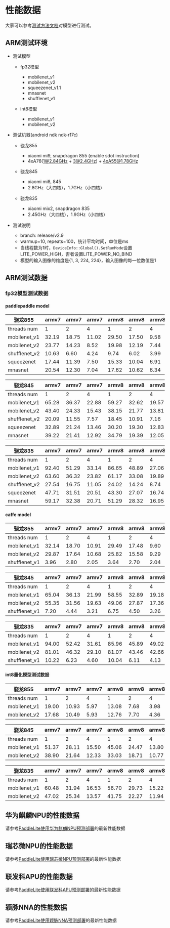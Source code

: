 # 性能数据

大家可以参考[测试方法文档](benchmark_tools)对模型进行测试。

## ARM测试环境

* 测试模型
    * fp32模型
        * mobilenet_v1
        * mobilenet_v2
        * squeezenet_v1.1
        * mnasnet
        * shufflenet_v1
    
    * int8模型
        * mobilenet_v1
        * mobilenet_v2

* 测试机器(android ndk ndk-r17c)
   *  骁龙855
      * xiaomi mi9, snapdragon 855 (enable sdot instruction)
      * 4xA76(1@2.84GHz + 3@2.4GHz) + 4xA55@1.78GHz

   *  骁龙845
      * xiaomi mi8, 845
      * 2.8GHz（大四核），1.7GHz（小四核）

   *  骁龙835
      * xiaomi mix2, snapdragon 835
      * 2.45GHz（大四核），1.9GHz（小四核）

* 测试说明
    * branch: release/v2.9
    * warmup=10, repeats=100，统计平均时间，单位是ms
    * 当线程数为1时，```DeviceInfo::Global().SetRunMode```设置LITE_POWER_HIGH，否者设置LITE_POWER_NO_BIND
    * 模型的输入图像的维度是{1, 3, 224, 224}，输入图像的每一位数值是1
## ARM测试数据


### fp32模型测试数据

#### paddlepaddle model

骁龙855|armv7 | armv7 |  armv7 |armv8 | armv8 |armv8 
----| ---- | ---- | ---- | ----  |----  |----
threads num|1 |2 |4 |1 |2 |4 
mobilenet_v1 |32.19 |18.75 |11.02 |29.50 |17.50 |9.58 
mobilenet_v2 |23.77 |14.23 |8.52 |19.98 |12.19 |7.44 
shufflenet_v2 |10.63 |6.60 |4.24 |9.74 |6.02 |3.99 
squeezenet |17.44 |11.39 |7.50 |15.33 |10.04 |6.91 
mnasnet |20.54 |12.30 |7.04 |17.62 |10.62 |6.34 



骁龙845|armv7 | armv7 |  armv7 |armv8 | armv8 |armv8 
----| ---- | ---- | ---- | ----  |----  |----
threads num|1 |2 |4 |1 |2 |4 
mobilenet_v1 |65.28 |36.37 |22.88 |59.27 |32.62 |19.57 
mobilenet_v2 |43.40 |24.33 |15.43 |38.15 |21.77 |13.81 
shufflenet_v2 |20.09 |11.55 |7.57 |18.45 |10.91 |7.16 
squeezenet |32.89 |21.24 |13.46 |30.20 |19.30 |12.83 
mnasnet |39.22 |21.41 |12.92 |34.79 |19.39 |12.05 



骁龙835|armv7 | armv7 |  armv7 |armv8 | armv8 |armv8 
----| ---- | ---- | ---- | ----  |----  |----
threads num|1 |2 |4 |1 |2 |4 
mobilenet_v1 |92.40 |51.29 |33.14 |86.65 |48.89 |27.06 
mobilenet_v2 |63.60 |36.32 |23.82 |61.17 |33.08 |19.89 
shufflenet_v2 |27.54 |16.75 |11.05 |24.02 |14.24 |8.74 
squeezenet |47.71 |31.51 |20.51 |43.30 |27.07 |16.74 
mnasnet |59.17 |32.38 |20.71 |51.29 |28.32 |16.95 

#### caffe model

骁龙855|armv7 | armv7 |  armv7 |armv8 | armv8 |armv8 
----| ---- | ---- | ---- | ----  |----  |----
threads num|1 |2 |4 |1 |2 |4 
mobilenet_v1 |32.14 |18.70 |10.91 |29.49 |17.48 |9.60 
mobilenet_v2 |29.87 |17.64 |10.68 |25.82 |15.58 |9.29 
shufflenet_v1 |3.96 |2.80 |2.05 |3.64 |2.70 |2.04 



骁龙845|armv7 | armv7 |  armv7 |armv8 | armv8 |armv8 
----| ---- | ---- | ---- | ----  |----  |----
threads num|1 |2 |4 |1 |2 |4 
mobilenet_v1 |65.04 |36.13 |21.99 |58.55 |32.89 |19.18 
mobilenet_v2 |55.35 |31.56 |19.63 |49.06 |27.87 |17.36 
shufflenet_v1 |7.20 |4.44 |3.21 |6.75 |4.50 |3.26 



骁龙835|armv7 | armv7 |  armv7 |armv8 | armv8 |armv8 
----| ---- | ---- | ---- | ----  |----  |----
threads num|1 |2 |4 |1 |2 |4 
mobilenet_v1 |94.00 |52.42 |31.61 |85.96 |45.89 |49.02 
mobilenet_v2 |81.01 |46.32 |29.10 |81.07 |43.46 |42.66 
shufflenet_v1 |10.22 |6.23 |4.60 |10.04 |6.11 |4.13 

#### int8量化模型测试数据

骁龙855|armv7 | armv7 |  armv7 |armv8 | armv8 |armv8 
----| ---- | ---- | ---- | ----  |----  |----
threads num|1 |2 |4 |1 |2 |4 
mobilenet_v1 |19.00 |10.93 |5.97 | 13.08 |7.68 |3.98 
mobilenet_v2 |17.68 |10.49 |5.93 | 12.76 |7.70 |4.36 

骁龙845|armv7 | armv7 |  armv7 |armv8 | armv8 |armv8 
----| ---- | ---- | ---- | ----  |----  |----
threads num|1 |2 |4 |1 |2 |4 
mobilenet_v1 |51.37 |28.11 |15.50 | 45.06 |24.47 |13.80 
mobilenet_v2 |38.90 |21.64 |12.33 | 33.03 |18.71 |10.77 

骁龙835|armv7 | armv7 |  armv7 |armv8 | armv8 |armv8 
----| ---- | ---- | ---- | ----  |----  |----
threads num|1 |2 |4 |1 |2 |4 
mobilenet_v1 |60.48 |31.94 |16.53 |56.70 |29.73 |15.22 
mobilenet_v2 |47.02 |25.34 |13.57 |41.75 |22.27 |11.94 


## 华为麒麟NPU的性能数据
请参考[PaddleLite使用华为麒麟NPU预测部署](../demo_guides/huawei_kirin_npu)的最新性能数据

## 瑞芯微NPU的性能数据
请参考[PaddleLite使用瑞芯微NPU预测部署](../demo_guides/rockchip_npu)的最新性能数据

## 联发科APU的性能数据
请参考[PaddleLite使用联发科APU预测部署](../demo_guides/mediatek_apu)的最新性能数据

## 颖脉NNA的性能数据
请参考[PaddleLite使用颖脉NNA预测部署](../demo_guides/imagination_nna)的最新性能数据
